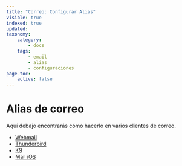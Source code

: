 ```yaml
---
title: "Correo: Configurar Alias"
visible: true
indexed: true
updated:
taxonomy:
    category:
        - docs
    tags:
        - email
        - alias
        - configuraciones
page-toc:
    active: false
---
```


# Alias de correo

Aquí debajo encontrarás cómo hacerlo en varios clientes de correo.

- [Webmail](webmail)
- [Thunderbird](thunderbird)
- [K9](k9)
- [Mail iOS](mailios)

